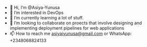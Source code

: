 - 👋 Hi, I’m @Asiya-Yunusa
- 👀 I’m interested in DevOps 
- 🌱 I’m currently learning a lot of stuff.
- 💞️ I’m looking to collaborate on proects that involve designing and implementing deployment pipelines for web applications
- 📫 How to reach me asiyaiyunusa@gmail.com or WhatsApp: +2348068824133

<!---
Asiya-Yunusa/Asiya-Yunusa is a ✨ special ✨ repository because its `README.md` (this file) appears on your GitHub profile.
You can click the Preview link to take a look at your changes.
--->
